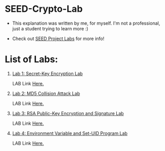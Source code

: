 # SEED-Crypto-Lab

- This explanation was written by me, for myself. I'm not a professional, just a student trying to learn more :)

- Check out [SEED Project Labs](https://seedsecuritylabs.org/Labs_20.04/) for more info!

# List of Labs:
1. [Lab 1: Secret-Key Encryption Lab](lab1)
    
    LAB Link [Here.](https://seedsecuritylabs.org/Labs_20.04/Crypto/Crypto_Encryption/)

2. [Lab 2: MD5 Collision Attack Lab](lab2)

    LAB Link [Here.](https://seedsecuritylabs.org/Labs_20.04/Crypto/Crypto_MD5_Collision/)

3. [Lab 3: RSA Public-Key Encryption and Signature Lab](lab3)

    LAB Link [Here.](https://seedsecuritylabs.org/Labs_20.04/Crypto/Crypto_RSA/)

4. [Lab 4: Environment Variable and Set-UID Program Lab](lab4)

    LAB Link [Here.](https://seedsecuritylabs.org/Labs_20.04/Software/Environment_Variable_and_SetUID/)

